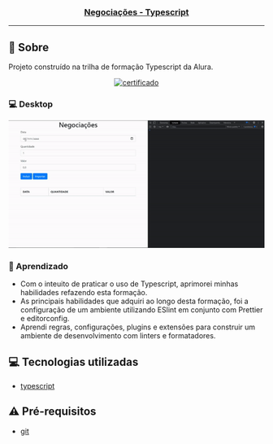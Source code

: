 <h3 align="center">
  <a href="https://cahmoraes.github.io/negociacoes-typescript/">Negociações - Typescript</a>
</h3>

---

## :rocket: Sobre

Projeto construído na trilha de formação Typescript da Alura.
<p align="center">
  <a href="https://cursos.alura.com.br/user/ike-moraes93/degree-typescript-309729/certificate">
    <img src="https://cursos.alura.com.br/user/ike-moraes93/degree-typescript-309729/certificate" alt="certificado">
  </a>
<p/>

### :computer: Desktop
<p align="center">
  <img src="https://github.com/Cahmoraes/negociacoes-typescript/blob/main/assets/negociacoes.gif" alt="Negociações - Typescript">
<p/>


### :book: Aprendizado
- Com o inteuito de praticar o uso de Typescript, aprimorei minhas habilidades refazendo esta formação.
- As principais habilidades que adquiri ao longo desta formação, foi a configuração de um ambiente utilizando ESlint em conjunto com Prettier e editorconfig.
- Aprendi regras, configurações, plugins e extensões para construir um ambiente de desenvolvimento com linters e formatadores.

## :computer: Tecnologias utilizadas

- [typescript](https://www.typescriptlang.org/)

## :warning: Pré-requisitos

- [git](https://git-scm.com/)

